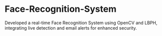 # Face-Recognition-System
Developed a real-time Face Recognition System using OpenCV and LBPH, integrating live detection and email alerts for enhanced security.
